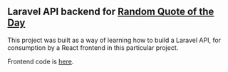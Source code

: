 ## Laravel API backend for [Random Quote of the Day](https://rqotd.davebiddle.co.uk)

This project was built as a way of learning how to build a Laravel API, for consumption by a React frontend in this particular project.

Frontend code is [here](https://github.com/davebiddle/random-quote-of-the-day-react).
